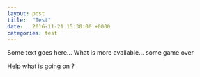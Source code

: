 ```yaml
---
layout: post
title:  "Test"
date:   2016-11-21 15:30:00 +0000
categories: test
---
```



Some text goes here... What is more available... some game over

Help what is going on ?